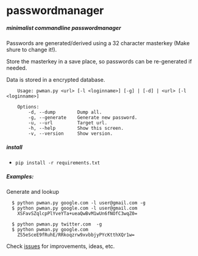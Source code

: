 # passwordmanager
##### minimalist commandline passwordmanager

Passwords are generated/derived using a 32 character masterkey (Make shure to change it!).

Store the masterkey in a save place, so passwords can be re-generated if needed.

Data is stored in a encrypted database.


        Usage: pwman.py <url> [-l <loginname>] [-g] | [-d] | <url> [-l <loginname>]

        Options:
            -d, --dump        Dump all.
            -g, --generate    Generate new password.
            -u, --url         Target url.
            -h, --help        Show this screen.
            -v, --version     Show version.

##### install
 - `pip install -r requirements.txt`

##### Examples:

Generate and lookup

      $ python pwman.py google.com -l user@gmail.com -g     
      $ python pwman.py google.com -l user@gmail.com
        XSFavSZqlcpPlYveYTa+ueaQwBvM1wUn6fNOfC3wqZ0=

      $ python pwman.py twitter.com  -g     
      $ python pwman.py google.com  
        ZS5eSceE9fRuhE/RRkoqzrw9xvbbjyPYcKtthXQr1w=



Check [issues](https://github.com/Alex-CodeLab/passwordmanager/issues) for improvements, ideas, etc.

